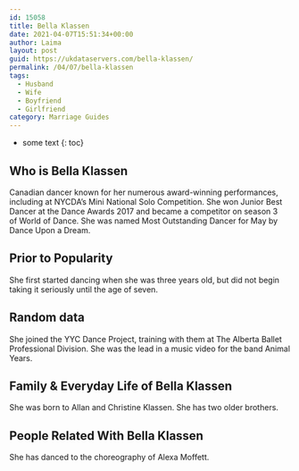 ```yaml
---
id: 15058
title: Bella Klassen
date: 2021-04-07T15:51:34+00:00
author: Laima
layout: post
guid: https://ukdataservers.com/bella-klassen/
permalink: /04/07/bella-klassen
tags:
  - Husband
  - Wife
  - Boyfriend
  - Girlfriend
category: Marriage Guides
---
```


* some text
{: toc}


## Who is Bella Klassen
                  
                  
                  
Canadian dancer known for her numerous award-winning performances, including at NYCDA&#8217;s Mini National Solo Competition. She won Junior Best Dancer at the Dance Awards 2017 and became a competitor on season 3 of World of Dance. She was named Most Outstanding Dancer for May by Dance Upon a Dream.
                  
              
            
              
            
                
                
                
## Prior to Popularity
                  
                  
                  
She first started dancing when she was three years old, but did not begin taking it seriously until the age of seven.
                  
              
            
              
            
                
                
                
## Random data
                  
                  
                  
She joined the YYC Dance Project, training with them at The Alberta Ballet Professional Division. She was the lead in a music video for the band Animal Years. 
                  
              
            
              
            
                
                
                
## Family & Everyday Life of Bella Klassen
                  
                  
                  
She was born to Allan and Christine Klassen. She has two older brothers.
                  
              
            
              
            
                
                
                
## People Related With Bella Klassen
                  
                  
                  
She has danced to the choreography of Alexa Moffett.
                  
              
            
              
            
                
              
            
              
              
            
            
              
            
          
          
          